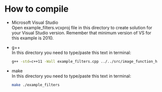 # How to compile    
- Microsoft Visual Studio    
Open example_filters.vcxproj file in this directory to create solution for your Visual Studio version. Remember that minimum version of VS for this example is 2010.

- g++    
In this directory you need to type/paste this text in terminal:    
	```bash
	g++ -std=c++11 -Wall example_filters.cpp ../../src/image_function_helper.cpp ../../src/image_function.cpp ../../src/filtering.cpp ../../src/FileOperation/bitmap.cpp -o application
	```

- make    
In this directory you need to type/paste this text in terminal:    
	```bash
	make ./example_filters
	```
